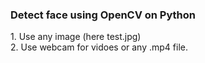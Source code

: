 <html>
<body>
 
<h3>Detect face using OpenCV on Python</h3> 
  <p>1. Use any image (here test.jpg) <br>
     2. Use webcam for vidoes or any .mp4 file.<br>
  </p>
</body>
</html>
